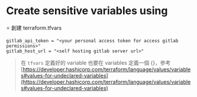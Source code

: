 # Create sensitive variables using 
:star: 創建 terraform.tfvars
```
gitlab_api_token = "<your personal access token for access gitlab permissions>"
gitlab_host_url = "<self hosting gitlab server url>"
```

> 在 `tfvars` 定義好的 variable 也要在 variables 定義一個 {}，參考 [https://developer.hashicorp.com/terraform/language/values/variables#values-for-undeclared-variables](https://developer.hashicorp.com/terraform/language/values/variables#values-for-undeclared-variables)